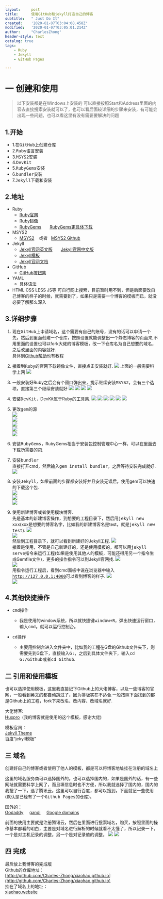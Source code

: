 ```yaml
---
layout:     post
title:      使用GitHub和jekyll打造自己的博客
subtitle:   " Just Do It"
created:    '2020-01-07T03:04:08.458Z'
modified:   '2020-01-07T03:05:01.214Z'
author:     "CharlesZhong"
header-style: text
catalog: true
tags:
    - Ruby
    - Jekyll
    - GitHub Pages

---
```


# 一 创建和使用

> 以下安装都是在Windows上安装的
可以直接按照Start和Address里面的内容去直接搜索安装就可以了，也可以看后面较详细的步骤来安装，有可能会出现一些问题，也可以看这里有没有需要要解决的问题

## 1.开始
- 1.在<kbd>GitHub</kbd>上创建仓库
- 2.<kbd>Ruby</kbd>语言安装
- 3.<kbd>MSYS2</kbd>安装
- 4.<kbd>DevKit</kbd>
- 5.<kbd>RubyGems</kbd>安装
- 6.<kbd>bundler</kbd>安装
- 7.<kbd>Jekyll</kbd>下载和安装

## 2.地址
- Ruby
  - [Ruby官网](https://rubyinstaller.org/downloads)
  - [Ruby镜像](https://gems.ruby-china.com/)
  - [RubyGems](https:rubygems.org/) &#160;&#160;&#160;&#160;&#160; [RubyGems更具体下载](https://rubygems.org/pages/download)
- MSYS2
  - [MSYS2](https://www.msys2.org/) &#160;&#160;&#160;或者&#160;&#160;&#160;[MSYS2 Github](https://msys2.github.io)
- Jekyll
  - [Jekyll官网英文版](https://jekyllrb.com/) &#160;&#160;&#160;&#160;&#160; [Jekyll官网中文版](https://jekyll.comptechs.cn/)
  - [Jekyll模板](https://jekyllthemes.dev/)
  - [Jekyll官网文档](https://jekyllrb.com/docs/usage/)
- GitHub
  - [GitHub按钮集](https://ghbtns.com/)
- YAML
  - [具体语法](https://yaml.org/)
- HTML CSS LESS JS等
可自行网上搜索，目前暂时用不到，但是后面要改自己博客的样子的时候，就需要到了，如果只是需要一个博客的模板而已，就没必要了解那么深入

## 3.详细步骤
1. 现在<kbd>GitHub</kbd>上申请域名，这个需要有自己的账号，没有的话可以申请一个先，然后到里面创建一个仓库，按照设置就能调整出一个静态博客的页面来,不用里面的设置也可以fork大佬的博客模板，改一下仓库名为自己想要的域名，之后改里面的内容就好.  
具体到[Github帮助](https://help.github.com)也有教程

2. 接着到<kbd>Ruby</kbd>的官网下载镜像文件，直接点击安装就好.
![](/img/in-post/post-blog/ruby-download.jpg)
上面的一般需要科学上网
![](/img/in-post/post-blog/ruby-devkit-setup.jpg)

3. 一般安装好Ruby之后会有个窗口弹出来，提示继续安装<kbd>MSYS2</kbd>，会有三个选项，直接第三个继续安装就好
![](/img/in-post/post-blog/msys2-install-1.jpg)
![](/img/in-post/post-blog/msys2-install-2.jpg)
![](/img/in-post/post-blog/msys2-install-3.jpg)
![](/img/in-post/post-blog/msys2-install-4.jpg)

4. 安装<kbd>DevKit</kbd>，DevKit属于Ruby的工具集.
![](/img/in-post/post-blog/devkit-install-1.jpg)
![](/img/in-post/post-blog/devkit-install-2.jpg)
![](/img/in-post/post-blog/devkit-install-3.jpg)
![](/img/in-post/post-blog/devkit-install-4.jpg)
![](/img/in-post/post-blog/devkit-install-5.jpg)
![](/img/in-post/post-blog/devkit-install-6.jpg)

5. 更改<kbd>gem</kbd>的源  
![](/img/in-post/post-blog/gem-source-1.jpg)  
![](/img/in-post/post-blog/gem-source-2.jpg)  
![](/img/in-post/post-blog/gem-source-3.jpg)  
![](/img/in-post/post-blog/gem-source-4.jpg)  
![](/img/in-post/post-blog/gem-source-5.jpg)

6. 安装<kbd>RubyGems</kbd>，RubyGems相当于安装包控制管理中心一样，可以在里面去下载所需要的包.

7. 安装<kbd>bundler</kbd>  
直接打开cmd，然后输入<kbd>gem install bundler</kbd>，之后等待安装完成就好.
![](/img/in-post/post-blog/bundler-install-1.jpg)  

8. 安装<kbd>Jekyll</kbd>，如果前面的步骤都安装好并且安装无误后，使用gem可以快速的下载这个包.  
![](/img/in-post/post-blog/jekyll-install-1.jpg)  
![](/img/in-post/post-blog/jekyll-install-2.jpg)  
![](/img/in-post/post-blog/jekyll-install-3.jpg)  

9. 使用新建博客或者使用模块博客.  
先是基本的新建博客操作，到想要的工程目录下，然后用<kbd>jekyll new xxx</kbd>(xxx是想要的博客名字，比如我的新建博客名是test，就是<kbd>jekyll new test</kbd>).
![](/img/in-post/post-blog/jekyll-use-1.jpg)  
![](/img/in-post/post-blog/jekyll-use-2.jpg)  
然后到工程目录下，就可以看到新建好的Jekyll工程.
![](/img/in-post/post-blog/jekyll-use-3.jpg)  
接着是使用，不管是自己新建好的，还是使用模板的，都可以用<kbd>jekyll serve</kbd>指令来运行工程(如果是使用其他人的模板，可能还得用另一个指令生成Gemfile文件)，更多的操作指令可以到Jekyll官网找.
![](/img/in-post/post-blog/jekyll-use-4.jpg)  
![](/img/in-post/post-blog/jekyll-use-5.jpg)  
用指令运行工程后，看到cmd面板中说在浏览器中输入<kbd>http://127.0.0.1:4000</kbd>可以看到博客的样子.
![](/img/in-post/post-blog/jekyll-use-6.jpg)  
![](/img/in-post/post-blog/jekyll-use-7.jpg)  

## 4.其他快捷操作
- <kbd>cmd</kbd>操作
  - 我是使用的window系统，所以就快捷键<kbd>window+R</kbd>，弹出快速运行窗口，输入<kbd>cmd</kbd>，就可以运行控制台。

- <kbd>cd</kbd>操作
  - 主要用控制台进入文件夹中，比如我的工程在G盘的Github文件夹下，则需要先到G盘下，直接输入<kbd>G:</kbd>，之后到具体文件夹下，输入<kbd>cd G:/Github</kbd>或者<kbd>cd Github</kbd>.

## 二 引用和使用模板
也可以选择使用模板，这里我直接记下Github上的大佬博客，以及一些博客的官网，一般看到英文的都自动跳过了，因为排版实在不适合.一般按照下面找到的都是Github上的工程，fork下来改名、改内容、改域名就好.

大佬博客:  
[Huxpro](https://github.com/Huxpro/huxpro.github.io)&#160;&#160;(我的博客就是使用的这个模板，感谢大佬)

模板官网：  
[Jekyll Theme](http://jekyllthemes.org/)  
百度“jekyll模板”

## 三 域名
创建好自己的博客或者使用了他人的模板，都是可以将博客地址挂在注册的域名上

这里的域名服务商可以选择国外的，也可以选择国内的，如果是国外的话，有一些网址就需要科学上网了，而且填信息时也不方便，所以我就选择了国内的，国内的我搜了一下，选了腾讯云，这里可以自行百度，都可以搜到，下面就记一些使用(默认是已经有了一个<kbd>Github Pages</kbd>的仓库)。

国外的：  
[Godaddy](https://sg.godaddy.com/)&#160;&#160;&#160;&#160;
[gandi](https://www.gandi.net/)&#160;&#160;&#160;&#160;
[Google domains](https://domains.google.com/)&#160;&#160;&#160;&#160;

前面的使用主要就是注册腾讯云，然后在里面进行搜索域名，购买，按照里面的操作基本都看的明白，主要是对域名进行解析的时候就看不太懂了，所以记录一下。  
一个是对主机记录的调整，另一个是对记录值的调整。
![](/img/in-post/post-blog/domain-3.jpg)
![](/img/in-post/post-blog/domain-4.jpg)

## 四 完成  
最后放上我博客的完成版  
Github的仓库地址：  
[http://github.com/Charles-Zhong/xiaohao.github.io](http://github.com/Charles-Zhong/xiaohao.github.io)  
挂在了域名上的地址：  
[xiaohao.website](xiaohao.website)
